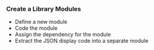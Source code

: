 ### Create a Library Modules
* Define a new module
* Code the module
* Assign the dependency for the module
* Extract the JSON display code into a separate module